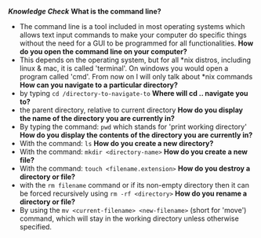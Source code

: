 ***Knowledge Check***
**What is the command line?**
- The command line is a tool included in most operating systems which allows text input commands to make your computer do specific things without the need for a GUI to be programmed for all functionalities.
**How do you open the command line on your computer?**
- This depends on the operating system, but for all \*nix distros, including linux & mac, it is called 'terminal'. On windows you would open a program called 'cmd'. From now on I will only talk about \*nix commands
**How can you navigate to a particular directory?**
- by typing `cd /directory-to-navigate-to`
**Where will cd .. navigate you to?**
- the parent directory, relative to current directory
**How do you display the name of the directory you are currently in?**
- By typing the command: `pwd` which stands for 'print working directory'
**How do you display the contents of the directory you are currently in?**
- With the command: `ls`
**How do you create a new directory?**
- With the command: `mkdir <directory-name>`
**How do you create a new file?**
- With the command: `touch <filename.extension>`
**How do you destroy a directory or file?**
- with the `rm filename` command or if its non-empty directory then it can be forced recursively using `rm -rf <directory>`
**How do you rename a directory or file?**
- By using the `mv <current-filename> <new-filename>` (short for 'move') command, which will stay in the working directory unless otherwise specified.